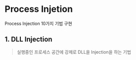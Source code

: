 # Process Injetion
Process Injection 10가지 기법 구현



## 1. DLL Injection

> 실행중인 프로세스 공간에 강제로 DLL을 Injection을 하는 기법

